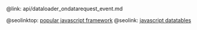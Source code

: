 @link: api/dataloader_ondatarequest_event.md

@seolinktop: [popular javascript framework](https://webix.com)
@seolink: [javascript datatables](https://webix.com/widget/datatable/)